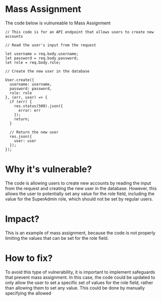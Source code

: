 # Mass Assignment

The code below is vulnureable to Mass Assignment

```
// This code is for an API endpoint that allows users to create new accounts

// Read the user's input from the request

let username = req.body.username;
let password = req.body.password;
let role = req.body.role;

// Create the new user in the database

User.create({
  username: username,
  password: password,
  role: role
}, (err, user) => {
  if (err) {
    res.status(500).json({
      error: err
    });
    return;
  }

  // Return the new user
  res.json({
    user: user
  });
});
```

# Why it's vulnerable?
The code is allowing users to create new accounts by reading the input from the request and creating the new user in the database. However, this allows the user to potentially set any value for the role field, including the value for the SuperAdmin role, which should not be set by regular users.

# Impact?
This is an example of mass assignment, because the code is not properly limiting the values that can be set for the role field.

# How to fix?
To avoid this type of vulnerability, it is important to implement safeguards that prevent mass assignment. In this case, the code could be updated to only allow the user to set a specific set of values for the role field, rather than allowing them to set any value. This could be done by manually specifying the allowed
